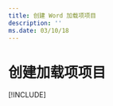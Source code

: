 ```yaml
---
title: 创建 Word 加载项项目
description: ''
ms.date: 03/10/18
---
```



# <a name="create-your-add-in-project"></a>创建加载项项目

[!INCLUDE[](../includes/word-tutorial-setup.md)]